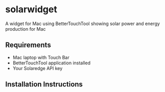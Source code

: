 solarwidget
===========

A widget for Mac using BetterTouchTool showing solar power and energy production for Mac

Requirements
------------

* Mac laptop with Touch Bar
* BetterTouchTool application installed
* Your Solaredge API key

Installation Instructions
-------------------------
